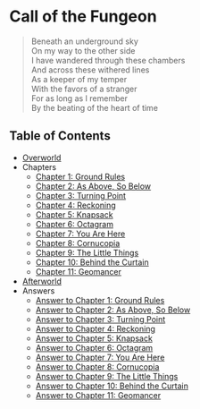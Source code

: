 # Call of the Fungeon

> Beneath an underground sky<br>
> On my way to the other side<br>
> I have wandered through these chambers<br>
> And across these withered lines<br>
> As a keeper of my temper<br>
> With the favors of a stranger<br>
> For as long as I remember<br>
> By the beating of the heart of time


## Table of Contents

- [Overworld](overworld.md)
- Chapters
  - [Chapter 1: Ground Rules](chapters/01-ground-rules.md)
  - [Chapter 2: As Above, So Below](chapters/02-as-above-so-below.md)
  - [Chapter 3: Turning Point](chapters/03-turning-point.md)
  - [Chapter 4: Reckoning](chapters/04-reckoning.md)
  - [Chapter 5: Knapsack](chapters/05-knapsack.md)
  - [Chapter 6: Octagram](chapters/06-octagram.md)
  - [Chapter 7: You Are Here](chapters/07-you-are-here.md)
  - [Chapter 8: Cornucopia](chapters/08-cornucopia.md)
  - [Chapter 9: The Little Things](chapters/09-the-little-things.md)
  - [Chapter 10: Behind the Curtain](chapters/10-behind-the-curtain.md)
  - [Chapter 11: Geomancer](chapters/11-geomancer.md)
- [Afterworld](afterworld.md)
- Answers
  - [Answer to Chapter 1: Ground Rules](answers/01-ground-rules.md)
  - [Answer to Chapter 2: As Above, So Below](answers/02-as-above-so-below.md)
  - [Answer to Chapter 3: Turning Point](answers/03-turning-point.md)
  - [Answer to Chapter 4: Reckoning](answers/04-reckoning.md)
  - [Answer to Chapter 5: Knapsack](answers/05-knapsack.md)
  - [Answer to Chapter 6: Octagram](answers/06-octagram.md)
  - [Answer to Chapter 7: You Are Here](answers/07-you-are-here.md)
  - [Answer to Chapter 8: Cornucopia](answers/08-cornucopia.md)
  - [Answer to Chapter 9: The Little Things](answers/09-the-little-things.md)
  - [Answer to Chapter 10: Behind the Curtain](answers/10-behind-the-curtain.md)
  - [Answer to Chapter 11: Geomancer](answers/11-geomancer.md)
